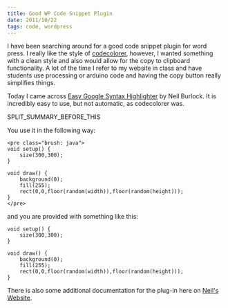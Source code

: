 ```yaml
---
title: Good WP Code Snippet Plugin
date: 2011/10/22
tags: code, wordpress
---
```


I have been searching around for a good code snippet plugin for word press. I really like the style of [codecolorer](http://wordpress.org/extend/plugins/codecolorer/), however, I wanted something with a clean style and also would allow for the copy to clipboard functionality. A lot of the time I refer to my website in class and have students use processing or arduino code and having the copy button really simplifies things.

Today I came across [Easy Google Syntax Highlighter](http://wordpress.org/extend/plugins/easy-google-syntax-highlighter/) by Neil Burlock. It is incredibly easy to use, but not automatic, as codecolorer was.

SPLIT\_SUMMARY\_BEFORE\_THIS

You use it in the following way:

    
    <pre class="brush: java">
    void setup() {
        size(300,300);
    }
    
    void draw() {
        background(0);
        fill(255);
        rect(0,0,floor(random(width)),floor(random(height)));
    }
    </pre>


and you are provided with something like this:

    
    void setup() {
        size(300,300);
    }
    
    void draw() {
        background(0);
        fill(255);
        rect(0,0,floor(random(width)),floor(random(height)));
    }


There is also some additional documentation for the plug-in here on [Neil's Website](http://blog.burlock.org/wordpress/88-easy-google-syntax-highlighter-for-wordpress).
